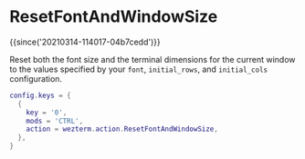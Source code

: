 # ResetFontAndWindowSize

{{since('20210314-114017-04b7cedd')}}

Reset both the font size and the terminal dimensions for the current window to
the values specified by your `font`, `initial_rows`, and `initial_cols` configuration.

```lua
config.keys = {
  {
    key = '0',
    mods = 'CTRL',
    action = wezterm.action.ResetFontAndWindowSize,
  },
}
```


